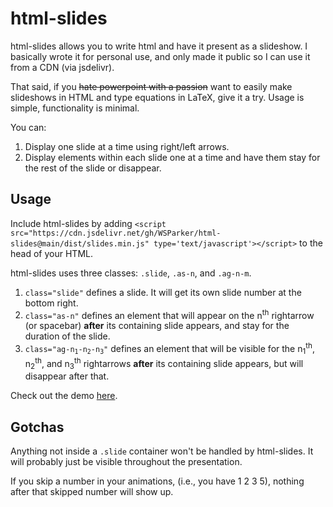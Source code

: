 # html-slides

html-slides allows you to write html and have it present as a slideshow. I
basically wrote it for personal use, and only made it public so I can use it from
a CDN (via jsdelivr).

That said, if you ~~hate powerpoint with a passion~~ want to easily make slideshows in HTML and type equations in LaTeX, give it a try. Usage is
simple, functionality is minimal.

You can:

1. Display one slide at a time using right/left arrows.
2. Display elements within each slide one at a time and have them stay for the rest of the slide or disappear.

## Usage

Include html-slides by adding ```<script src="https://cdn.jsdelivr.net/gh/WSParker/html-slides@main/dist/slides.min.js" type='text/javascript'></script>``` to the head of your HTML.

html-slides uses three classes: ```.slide```, ```.as-n```, and ```.ag-n-m```.

1. ```class="slide"``` defines a slide. It will get its own slide number at the bottom right.
2. ```class="as-n"``` defines an element that will appear on the n<sup>th</sup> rightarrow (or spacebar) **after** its containing slide appears, and stay for the duration of the slide.
3. <code>class="ag-n<sub>1</sub>-n<sub>2</sub>-n<sub>3</sub>"</code> defines an element that will be visible for the n<sub>1</sub><sup>th</sup>, n<sub>2</sub><sup>th</sup>, and n<sub>3</sub><sup>th</sup> rightarrows **after** its containing slide appears, but will disappear after that.

Check out the demo [here](demo/demo.html).

## Gotchas

Anything not inside a ```.slide``` container won't be handled by html-slides. It will probably just be visible throughout the presentation.

If you skip a number in your animations, (i.e., you have 1 2 3 5), nothing after that skipped number will show up.
